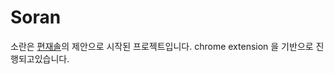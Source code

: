 # Soran

소란은 [편재솔](http://facebook.com/kndantes)의 제안으로 시작된 프로젝트입니다. chrome extension 을 기반으로 진행되고있습니다.



